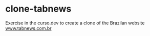 # clone-tabnews
Exercise in the curso.dev to create a clone of the Brazilan website www.tabnews.com.br
